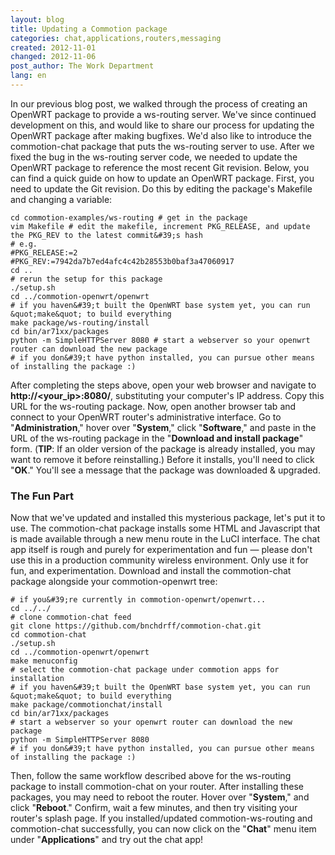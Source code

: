 ```yaml
---
layout: blog
title: Updating a Commotion package
categories: chat,applications,routers,messaging
created: 2012-11-01
changed: 2012-11-06
post_author: The Work Department
lang: en
---
```

  In our previous blog post, we walked through the process of creating an OpenWRT package to provide a ws-routing server. We&#39;ve since continued development on this, and would like to share our process for updating the OpenWRT package after making bugfixes. We&#39;d also like to introduce the commotion-chat package that puts the ws-routing server to use.
After we fixed the bug in the ws-routing server code, we needed to update the OpenWRT package to reference the most recent Git revision. Below, you can find a quick guide on how to update an OpenWRT package.
First, you need to update the Git revision. Do this by editing the package&#39;s Makefile and changing a variable:

	cd commotion-examples/ws-routing # get in the package
	vim Makefile # edit the makefile, increment PKG_RELEASE, and update the PKG_REV to the latest commit&#39;s hash
	# e.g.
	#PKG_RELEASE:=2
	#PKG_REV:=7942da7b7ed4afc4c42b28553b0baf3a47060917
	cd ..
	# rerun the setup for this package
	./setup.sh
	cd ../commotion-openwrt/openwrt
	# if you haven&#39;t built the OpenWRT base system yet, you can run &quot;make&quot; to build everything
	make package/ws-routing/install
	cd bin/ar71xx/packages
	python -m SimpleHTTPServer 8080 # start a webserver so your openwrt router can download the new package
	# if you don&#39;t have python installed, you can pursue other means of installing the package :)

After completing the steps above, open your web browser and navigate to **http://&lt;your_ip&gt;:8080/**, substituting your computer&#39;s IP address. Copy this URL for the ws-routing package.
Now, open another browser tab and connect to your OpenWRT router&#39;s administrative interface. Go to &quot;**Administration**,&quot; hover over &quot;**System**,&quot; click &quot;**Software**,&quot; and paste in the URL of the ws-routing package in the &quot;**Download and install package**&quot; form. (**TIP**: If an older version of the package is already installed, you may want to remove it before reinstalling.) Before it installs, you&#39;ll need to click &quot;**OK**.&quot; You&#39;ll see a message that the package was downloaded &amp; upgraded.
 <img alt="" src="/files/update%20commotion%20package.png" />
 <h3>The Fun Part</h3>Now that we&#39;ve updated and installed this mysterious package, let&#39;s put it to use. The commotion-chat package installs some HTML and Javascript that is made available through a new menu route in the LuCI interface. The chat app itself is rough and purely for experimentation and fun &mdash; please don&#39;t use this in a production community wireless environment. Only use it for fun, and experimentation.
Download and install the commotion-chat package alongside your commotion-openwrt tree:

	# if you&#39;re currently in commotion-openwrt/openwrt...
	cd ../../ 
	# clone commotion-chat feed 
	git clone https://github.com/bnchdrff/commotion-chat.git 
	cd commotion-chat 
	./setup.sh 
	cd ../commotion-openwrt/openwrt 
	make menuconfig 
	# select the commotion-chat package under commotion apps for installation 
	# if you haven&#39;t built the OpenWRT base system yet, you can run &quot;make&quot; to build everything 
	make package/commotionchat/install 
	cd bin/ar71xx/packages 
	# start a webserver so your openwrt router can download the new package 
	python -m SimpleHTTPServer 8080 
	# if you don&#39;t have python installed, you can pursue other means of installing the package :)

Then, follow the same workflow described above for the ws-routing package to install commotion-chat on your router.
After installing these packages, you may need to reboot the router. Hover over &quot;**System**,&quot; and click &quot;**Reboot**.&quot; Confirm, wait a few minutes, and then try visiting your router&#39;s splash page. If you installed/updated commotion-ws-routing and commotion-chat successfully, you can now click on the &quot;**Chat**&quot; menu item under &quot;**Applications**&quot; and try out the chat app!
 
